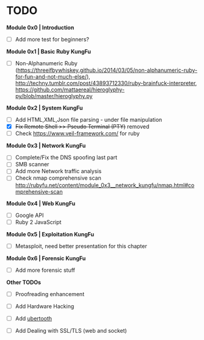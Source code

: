 # TODO

**Module 0x0 | Introduction**
- [ ] Add more test for beginners? 

**Module 0x1 | Basic Ruby KungFu**
- [ ] Non-Alphanumeric Ruby (https://threeifbywhiskey.github.io/2014/03/05/non-alphanumeric-ruby-for-fun-and-not-much-else/), http://techny.tumblr.com/post/43893712330/ruby-brainfuck-interpreter, https://github.com/mattaereal/hieroglyphy-py/blob/master/hieroglyphy.py

**Module 0x2 | System KungFu**
- [ ] Add HTML,XML,Json file parsing - under file manipulation 
- [x] ~~Fix Remote Shell >> Pseudo Terminal (PTY)~~ removed 
- [ ] Check https://www.veil-framework.com/ for ruby

**Module 0x3 | Network KungFu**
- [ ] Complete/Fix the DNS spoofing last part
- [ ] SMB scanner
- [ ] Add more Network traffic analysis
- [ ] Check nmap comprehensive scan http://rubyfu.net/content/module_0x3__network_kungfu/nmap.html#comprehensive-scan

**Module 0x4 | Web KungFu**
- [ ] Google API
- [ ] Ruby 2 JavaScript 

**Module 0x5 | Exploitation KungFu**
- [ ] Metasploit, need better presentation for this chapter

**Module 0x6 | Forensic KungFu**
- [ ] Add more forensic stuff 

**Other TODOs**
- [ ] Proofreading enhancement
- [ ] Add Hardware Hacking
- [ ] Add [ubertooth](http://www.evilsocket.net/2015/02/12/rubertooth-a-complete-ruby-porting-of-the-ubertooth-libraries-and-utilities/) 
- [ ] Add Dealing with SSL/TLS (web and socket)



